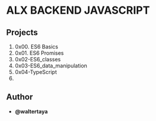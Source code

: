 # ALX BACKEND JAVASCRIPT

## Projects

1. 0x00. ES6 Basics
2. 0x01. ES6 Promises
3. 0x02-ES6_classes
4. 0x03-ES6_data_manipulation
5. 0x04-TypeScript
6. 

## Author

- **@waltertaya**
